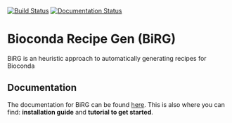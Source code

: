 [![Build Status](https://travis-ci.org/birgorg/bioconda_recipe_gen.svg?branch=master)](https://travis-ci.org/birgorg/bioconda_recipe_gen) [![Documentation Status](https://readthedocs.org/projects/birg/badge/?version=latest)](https://birg.readthedocs.io/en/latest/?badge=latest)

# Bioconda Recipe Gen (BiRG)
BiRG is an heuristic approach to automatically generating recipes for Bioconda 

## Documentation
The documentation for BiRG can be found [here](https://birg.readthedocs.io/en/latest/). 
This is also where you can find: **installation guide** and **tutorial to get started**.

